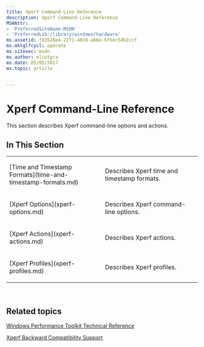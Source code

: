 ```yaml
---
title: Xperf Command-Line Reference
description: Xperf Command-Line Reference
MSHAttr:
- 'PreferredSiteName:MSDN'
- 'PreferredLib:/library/windows/hardware'
ms.assetid: fd3528e4-22f1-40c0-a66e-6f5ec54b2ccf
ms.mktglfcycl: operate
ms.sitesec: msdn
ms.author: eliotgra
ms.date: 05/05/2017
ms.topic: article


---
```


# Xperf Command-Line Reference


This section describes Xperf command-line options and actions.

## In This Section


<table>
<colgroup>
<col width="50%" />
<col width="50%" />
</colgroup>
<tbody>
<tr class="odd">
<td><p>[Time and Timestamp Formats](time-and-timestamp-formats.md)</p></td>
<td><p>Describes Xperf time and timestamp formats.</p></td>
</tr>
<tr class="even">
<td><p>[Xperf Options](xperf-options.md)</p></td>
<td><p>Describes Xperf command-line options.</p></td>
</tr>
<tr class="odd">
<td><p>[Xperf Actions](xperf-actions.md)</p></td>
<td><p>Describes Xperf actions.</p></td>
</tr>
<tr class="even">
<td><p>[Xperf Profiles](xperf-profiles.md)</p></td>
<td><p>Describes Xperf profiles.</p></td>
</tr>
</tbody>
</table>

 

## Related topics


[Windows Performance Toolkit Technical Reference](windows-performance-toolkit-technical-reference.md)

[Xperf Backward Compatibility Support](xperf-backward-compatibility-support.md)

 

 







